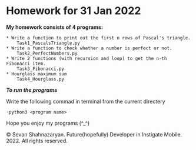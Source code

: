 # Homework for 31 Jan 2022

**My homework consists of 4 programs:**

    * Write a function to print out the first n rows of Pascal's triangle.
        Task1_PascalsTriangle.py
    * Write a function to check whether a number is perfect or not.
        Task2_PerfectNumbers.py
    * Write 2 functions (with recursion and loop) to get the n-th Fibonacci item.
        Task3_Fibonacci.py
    * Hourglass maximum sum
        Task4_Hourglass.py

***To run the programs***

Write the following commad in terminal from the current directery

    ◦python3 <program name>

Hope you enjoy my programs (^_^)

© Sevan Shahnazaryan. Future(hopefully) Developer in Instigate Mobile.
2022. All rights reserved.